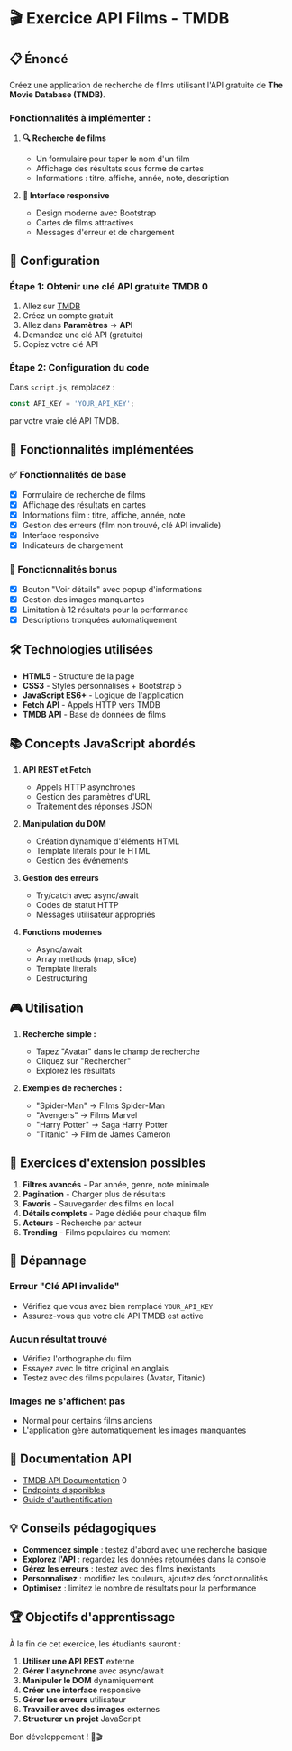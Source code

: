 # 🎬 Exercice API Films - TMDB

## 📋 Énoncé

Créez une application de recherche de films utilisant l'API gratuite de **The Movie Database (TMDB)**.

### Fonctionnalités à implémenter :

1. **🔍 Recherche de films**
   - Un formulaire pour taper le nom d'un film
   - Affichage des résultats sous forme de cartes
   - Informations : titre, affiche, année, note, description

2. **📱 Interface responsive**
   - Design moderne avec Bootstrap
   - Cartes de films attractives
   - Messages d'erreur et de chargement

## 🚀 Configuration

### Étape 1: Obtenir une clé API gratuite TMDB <mcreference link="https://developer.themoviedb.org/docs/getting-started" index="0">0</mcreference>

1. Allez sur [TMDB](https://www.themoviedb.org/)
2. Créez un compte gratuit
3. Allez dans **Paramètres** → **API**
4. Demandez une clé API (gratuite)
5. Copiez votre clé API

### Étape 2: Configuration du code

Dans `script.js`, remplacez :
```javascript
const API_KEY = 'YOUR_API_KEY';
```
par votre vraie clé API TMDB.

## 🎯 Fonctionnalités implémentées

### ✅ Fonctionnalités de base
- [x] Formulaire de recherche de films
- [x] Affichage des résultats en cartes
- [x] Informations film : titre, affiche, année, note
- [x] Gestion des erreurs (film non trouvé, clé API invalide)
- [x] Interface responsive
- [x] Indicateurs de chargement

### 🎁 Fonctionnalités bonus
- [x] Bouton "Voir détails" avec popup d'informations
- [x] Gestion des images manquantes
- [x] Limitation à 12 résultats pour la performance
- [x] Descriptions tronquées automatiquement

## 🛠️ Technologies utilisées

- **HTML5** - Structure de la page
- **CSS3** - Styles personnalisés + Bootstrap 5
- **JavaScript ES6+** - Logique de l'application
- **Fetch API** - Appels HTTP vers TMDB
- **TMDB API** - Base de données de films

## 📚 Concepts JavaScript abordés

1. **API REST et Fetch**
   - Appels HTTP asynchrones
   - Gestion des paramètres d'URL
   - Traitement des réponses JSON

2. **Manipulation du DOM**
   - Création dynamique d'éléments HTML
   - Template literals pour le HTML
   - Gestion des événements

3. **Gestion des erreurs**
   - Try/catch avec async/await
   - Codes de statut HTTP
   - Messages utilisateur appropriés

4. **Fonctions modernes**
   - Async/await
   - Array methods (map, slice)
   - Template literals
   - Destructuring

## 🎮 Utilisation

1. **Recherche simple :**
   - Tapez "Avatar" dans le champ de recherche
   - Cliquez sur "Rechercher"
   - Explorez les résultats

2. **Exemples de recherches :**
   - "Spider-Man" → Films Spider-Man
   - "Avengers" → Films Marvel
   - "Harry Potter" → Saga Harry Potter
   - "Titanic" → Film de James Cameron

## 🎯 Exercices d'extension possibles

1. **Filtres avancés** - Par année, genre, note minimale
2. **Pagination** - Charger plus de résultats
3. **Favoris** - Sauvegarder des films en local
4. **Détails complets** - Page dédiée pour chaque film
5. **Acteurs** - Recherche par acteur
6. **Trending** - Films populaires du moment

## 🔧 Dépannage

### Erreur "Clé API invalide"
- Vérifiez que vous avez bien remplacé `YOUR_API_KEY`
- Assurez-vous que votre clé API TMDB est active

### Aucun résultat trouvé
- Vérifiez l'orthographe du film
- Essayez avec le titre original en anglais
- Testez avec des films populaires (Avatar, Titanic)

### Images ne s'affichent pas
- Normal pour certains films anciens
- L'application gère automatiquement les images manquantes

## 📖 Documentation API

- [TMDB API Documentation](https://developer.themoviedb.org/docs) <mcreference link="https://developer.themoviedb.org/docs/getting-started" index="0">0</mcreference>
- [Endpoints disponibles](https://developer.themoviedb.org/reference)
- [Guide d'authentification](https://developer.themoviedb.org/docs/authentication-application)

## 💡 Conseils pédagogiques

- **Commencez simple** : testez d'abord avec une recherche basique
- **Explorez l'API** : regardez les données retournées dans la console
- **Gérez les erreurs** : testez avec des films inexistants
- **Personnalisez** : modifiez les couleurs, ajoutez des fonctionnalités
- **Optimisez** : limitez le nombre de résultats pour la performance

## 🏆 Objectifs d'apprentissage

À la fin de cet exercice, les étudiants sauront :

1. **Utiliser une API REST** externe
2. **Gérer l'asynchrone** avec async/await
3. **Manipuler le DOM** dynamiquement
4. **Créer une interface** responsive
5. **Gérer les erreurs** utilisateur
6. **Travailler avec des images** externes
7. **Structurer un projet** JavaScript

Bon développement ! 🚀🎬